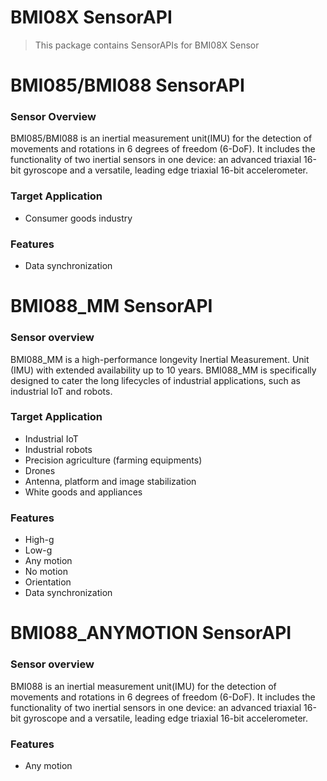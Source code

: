 # BMI08X SensorAPI

> This package contains SensorAPIs for BMI08X Sensor

# BMI085/BMI088 SensorAPI

### Sensor Overview

BMI085/BMI088 is an inertial measurement unit(IMU) for the detection of movements and rotations in 6 degrees of freedom (6-DoF). It includes the functionality of two inertial sensors in one device: an advanced triaxial 16-bit gyroscope and a versatile, leading edge triaxial 16-bit accelerometer.

### Target Application
- Consumer goods industry

### Features
- Data synchronization


# BMI088_MM SensorAPI

### Sensor overview

BMI088_MM is a high-performance longevity Inertial Measurement. Unit (IMU) with extended availability up to 10 years. BMI088_MM is specifically designed to cater the long lifecycles of industrial applications, such as industrial IoT and robots.

### Target Application
- Industrial IoT
- Industrial robots
- Precision agriculture (farming equipments)
- Drones
- Antenna, platform and image stabilization
- White goods and appliances 

### Features
- High-g
- Low-g
- Any motion
- No motion
- Orientation
- Data synchronization

# BMI088_ANYMOTION SensorAPI

### Sensor overview

BMI088 is an inertial measurement unit(IMU) for the detection of movements and rotations in 6 degrees of freedom (6-DoF). It includes the functionality of two inertial sensors in one device: an advanced triaxial 16-bit gyroscope and a versatile, leading edge triaxial 16-bit accelerometer.

### Features
- Any motion